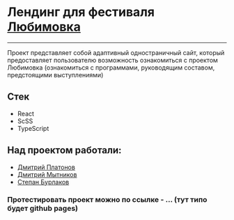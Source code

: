 # Лендинг для фестиваля [Любимовка](https://lubimovka.ru)

---

Проект представляет собой адаптивный одностраничный сайт, который предоставляет пользователю возможность ознакомиться с проектом Любимовка (ознакомиться с программами, руководящим составом, предстоящими выступлениями)

## Стек

- React
- ScSS
- TypeScript

## Над проектом работали:

- [Дмитрий Платонов](https://github.com/Lokrand)
- [Дмитрий Мытников](https://github.com/Dimitry-prog)
- [Степан Бурлаков](https://github.com/burlackoff)

### Протестировать проект можно по ссылке - ... (тут типо будет github pages)
